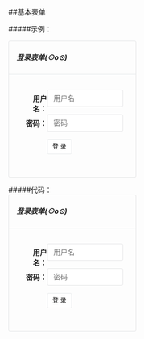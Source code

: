 <script src="http://cdn.bootcss.com/jquery/1.11.2/jquery.min.js"></script>
<style>
    pre {max-height: 100px;}
</style>

##基本表单

#####示例：
<form class="form form-base">
    <div class="form-head">
        <h5>登录表单(⊙o⊙)</h5>
    </div>
    <div class="form-content">
        <div class="form-group">
            <label class="form-label">用户名：</label>
            <div class="form-item">
                <input type="text" class="form-input" placeholder="用户名">
            </div>
        </div>
        <div class="form-group">
            <label class="form-label">密码：</label>
            <div class="form-item">
                <input type="password" class="form-input" placeholder="密码">
            </div>
        </div>
        <div class="form-group">
            <div class="form-item">
                <button type="submit" class="form-btn">登 录</button>
            </div>
        </div> 
    </div>
</form>
#####代码：
    <form class="form form-base">
        <div class="form-head">
            <h5>登录表单(⊙o⊙)</h5>
        </div>
        <div class="form-content">
            <div class="form-group">
                <label class="form-label">用户名：</label>
                <div class="form-item">
                    <input type="text" class="form-input" placeholder="用户名">
                </div>
            </div>
            <div class="form-group">
                <label class="form-label">密码：</label>
                <div class="form-item">
                    <input type="password" class="form-input" placeholder="密码">
                </div>
            </div>
            <div class="form-group">
                <div class="form-item">
                    <button type="submit" class="form-btn">登 录</button>
                </div>
            </div> 
        </div>
    </form>
    <style>
        .form {border: 1px solid #E5E6E7; border-radius: 3px; width: 50%; } 
        .form-head {padding: 1px 15px; border-bottom: 1px solid #e7eaec; } 
        .form-content {width: 80%; margin: 20px auto; padding: 10px; } 
        .form-group {margin-bottom: 15px; } 
        .form-label {width: 25%; margin-bottom: 0; padding-top: 7px; text-align: right; display: inline-block; font-weight: 700; float: left; } 
        .form-item {margin-left: 25%; width: 75%; } 
        .form-input {height: 34px; line-height: 1.5; border: 1px solid #E5E6E7; border-radius: 3px; font-size: 14px; padding: 6px 12px; transition: border-color 0.15s ease-in-out 0s, box-shadow 0.15s ease-in-out 0s; width: 100%; } 
        .form-btn {background-color: #fff; border: 1px solid #e7eaec; border-radius: 3px; font-size: 12px; font-weight: 400; line-height: 1.5; padding: 5px 10px; cursor: pointer; } 
        .form-btn:hover {border-color: #d2d2d2; } 
    </style>

<!-- 按钮-样式表 -->
<style>
    /*---- form-base ----*/

    .form.form-base {border: 1px solid #E5E6E7; border-radius: 3px; width: 50%; } 
    .form.form-base .form-head {padding: 1px 15px; border-bottom: 1px solid #e7eaec; } 
    .form.form-base .form-content {width: 80%; margin: 20px auto; padding: 10px; } 
    .form.form-base .form-group {margin-bottom: 15px; } 
    .form.form-base .form-label {width: 25%; margin-bottom: 0; padding-top: 7px; text-align: right; display: inline-block; font-weight: 700; float: left; } 
    .form.form-base .form-item {margin-left: 25%; width: 75%; } 
    .form.form-base .form-input {height: 34px; line-height: 1.5; border: 1px solid #E5E6E7; border-radius: 3px; font-size: 14px; padding: 6px 12px; transition: border-color 0.15s ease-in-out 0s, box-shadow 0.15s ease-in-out 0s; width: 100%; } 
    .form.form-base .form-btn {background-color: #fff; border: 1px solid #e7eaec; border-radius: 3px; font-size: 12px; font-weight: 400; line-height: 1.5; padding: 5px 10px; cursor: pointer; } 
    .form.form-base .form-btn:hover {border-color: #d2d2d2; } 
</style>